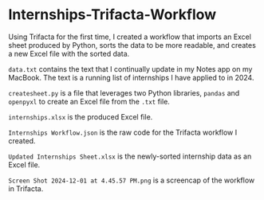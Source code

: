 # Internships-Trifacta-Workflow
Using Trifacta for the first time, I created a workflow that imports an Excel sheet produced by Python, sorts the data to be more readable, and creates a new Excel file with the sorted data.

`data.txt` contains the text that I continually update in my Notes app on my MacBook. The text is a running list of internships I have applied to in 2024.

`createsheet.py` is a file that leverages two Python libraries, `pandas` and `openpyxl` to create an Excel file from the `.txt` file.

`internships.xlsx` is the produced Excel file.

`Internships Workflow.json` is the raw code for the Trifacta workflow I created.

`Updated Internships Sheet.xlsx` is the newly-sorted internship data as an Excel file.

`Screen Shot 2024-12-01 at 4.45.57 PM.png` is a screencap of the workflow in Trifacta.

